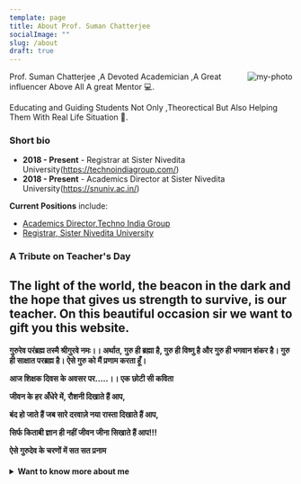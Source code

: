 ```yaml
---
template: page
title: About Prof. Suman Chatterjee
socialImage: ""
slug: /about
draft: true
---
```

<img align="right" src="/photo1.jpg" alt="my-photo" />

Prof. Suman Chatterjee ,A Devoted Academician ,A Great influencer Above All A great Mentor  :computer:.

Educating and Guiding Students Not Only ,Theorectical But Also Helping Them With Real Life Situation :pencil:.

### Short bio

* **2018 - Present** - Registrar at Sister Nivedita University(https://technoindiagroup.com/)
* **2018 - Present** - Academics Director at Sister Nivedita University(https://snuniv.ac.in/)

<b>Current Positions</b> include:

<ul>
    <li><a href="https://technoindiagroup.com/" target="_blank" rel=”noopener noreferrer”>Academics Director,Techno India Group</a></li>
    <li><a href="https://snuniv.ac.in" target="_blank" rel=”noopener noreferrer”>Registrar, Sister Nivedita University</a></li>
</ul>

  <h3>A Tribute on Teacher's Day </h3>

  <h2>The light of the world, the beacon in the dark and the hope that gives us strength to survive, is our teacher. On this beautiful occasion sir we want to gift you this website.</h2>

<h4>गुरुरेव परंब्रह्म तस्मै श्रीगुरवे नमः।। अर्थात, गुरु ही ब्रह्मा है, गुरु ही विष्णु है और गुरु ही भगवान शंकर है। गुरु ही साक्षात परब्रह्म है। ऐसे गुरु को मैं प्रणाम करता हूँ।

आज शिक्षक दिवस के अवसर पर.....।।
एक छोटी  सी कविता

जीवन के हर अँधेरे में,
रौशनी दिखाते हैं आप,

बंद हो जाते हैं जब सारे दरवाज़े
नया रास्ता दिखाते हैं आप,

सिर्फ किताबी ज्ञान ही नहीं
जीवन जीना सिखाते हैं आप!!!

ऐसे गुरुदेव के चरणों में सत सत प्रनाम</h4>

<details>
    <summary><b>Want to know more about me</b></summary>
    <h3>career</h3>
    
    <br/>
    <br/>
    
    <br/>
</details>